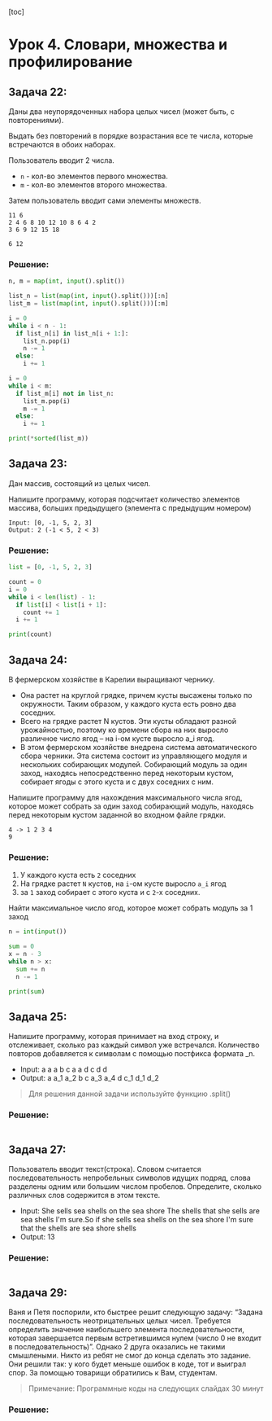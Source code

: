 [toc]

# Урок 4. Словари, множества и профилирование

## Задача 22: 

Даны два неупорядоченных набора целых чисел (может быть, с повторениями). 

Выдать без повторений в порядке возрастания все те числа, которые встречаются в обоих наборах. 

Пользователь вводит 2 числа. 

- `n` - кол-во элементов первого множества. 
- `m` - кол-во элементов второго множества. 

Затем пользователь вводит сами элементы множеств.

```
11 6
2 4 6 8 10 12 10 8 6 4 2
3 6 9 12 15 18

6 12
```

### Решение:

```python
n, m = map(int, input().split())

list_n = list(map(int, input().split()))[:n]
list_m = list(map(int, input().split()))[:m]

i = 0
while i < n - 1:
  if list_n[i] in list_n[i + 1:]:
    list_n.pop(i)
    n -= 1
  else:
    i += 1

i = 0
while i < m:
  if list_m[i] not in list_n:
    list_m.pop(i)
    m -= 1
  else:
    i += 1

print(*sorted(list_m))
```

## Задача 23:

Дан массив, состоящий из целых чисел.

Напишите программу, которая подсчитает количество элементов массива, больших предыдущего (элемента с предыдущим номером)

```
Input: [0, -1, 5, 2, 3]
Output: 2 (-1 < 5, 2 < 3)
```

### Решение:

```python
list = [0, -1, 5, 2, 3]

count = 0
i = 0
while i < len(list) - 1:
  if list[i] < list[i + 1]:
    count += 1
  i += 1

print(count)
```

## Задача 24: 

В фермерском хозяйстве в Карелии выращивают чернику. 

- Она растет на круглой грядке, причем кусты высажены только по окружности. Таким образом, у каждого куста есть ровно два соседних. 
- Всего на грядке растет N кустов. Эти кусты обладают разной урожайностью, поэтому ко времени сбора на них выросло различное число ягод – на i-ом кусте выросло a_i ягод. 
- В этом фермерском хозяйстве внедрена система автоматического сбора черники. Эта система состоит из управляющего модуля и нескольких собирающих модулей. Собирающий модуль за один заход, находясь непосредственно перед некоторым кустом, собирает ягоды с этого куста и с двух соседних с ним. 

Напишите программу для нахождения максимального числа ягод, которое может собрать за один заход собирающий модуль, находясь перед некоторым кустом заданной во входном файле грядки.

```
4 -> 1 2 3 4
9
```

### Решение:

1. У каждого куста есть `2` соседних
2. На грядке растет `N` кустов, на `i`-ом кусте выросло `a_i` ягод
3. за `1` заход собирает с этого куста и с `2`-х соседних.

Найти максимальное число ягод, которое может собрать модуль за 1 заход 

```python
n = int(input())

sum = 0
x = n - 3
while n > x:
  sum += n
  n -= 1

print(sum)
```

## Задача 25:

Напишите программу, которая принимает на вход строку, и отслеживает, сколько раз каждый символ уже встречался. Количество повторов добавляется к символам с помощью постфикса формата _n.

- Input: a a a b c a a d c d d 
- Output: a a_1 a_2 b c a_3 a_4 d c_1 d_1 d_2

> Для решения данной задачи используйте функцию .split()

### Решение:

```python

```

## Задача 27:

Пользователь вводит текст(строка). Словом считается последовательность непробельных символов идущих подряд, слова разделены одним или большим числом пробелов. Определите, сколько различных слов содержится в этом тексте.

- Input: She sells sea shells on the sea shore The shells that she sells are sea shells I'm sure.So if she sells sea shells on the sea shore I'm sure that the shells are sea shore shells 
- Output: 13

### Решение:

```python

```

## Задача 29:

Ваня и Петя поспорили, кто быстрее решит следующую задачу: “Задана последовательность неотрицательных целых чисел. Требуется определить значение наибольшего элемента последовательности, которая завершается первым встретившимся нулем (число 0 не входит в последовательность)”. Однако 2 друга оказались не такими смышлеными. Никто из ребят не смог до конца сделать это задание. Они решили так: у кого будет меньше ошибок в коде, тот и выиграл спор. За помощью товарищи обратились к Вам, студентам. 

> Примечание: Программные коды на следующих слайдах 30 минут 

### Решение:

```python

```



## 





